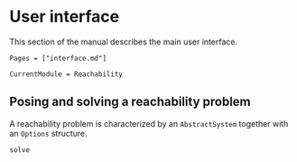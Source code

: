 # User interface

This section of the manual describes the main user interface.

```@contents
Pages = ["interface.md"]
```

```@meta
CurrentModule = Reachability
```

## Posing and solving a reachability problem

A reachability problem is characterized by an `AbstractSystem` together
with an `Options` structure.

```@docs
solve
```
